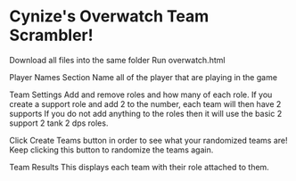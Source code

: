# Cynize's Overwatch Team Scrambler!

Download all files into the same folder
Run overwatch.html

Player Names Section
  Name all of the player that are playing in the game

Team Settings
  Add and remove roles and how many of each role. 
  If you create a support role and add 2 to the number, each team will then have 2 supports
  If you do not add anything to the roles then it will use the basic 2 support 2 tank 2 dps roles. 
  
Click Create Teams button in order to see what your randomized teams are! Keep clicking this button to randomize the teams again.

Team Results
  This displays each team with their role attached to them.
